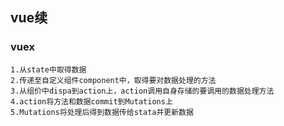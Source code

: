 ## vue续
### vuex
    1.从state中取得数据
    2.传递至自定义组件component中，取得要对数据处理的方法
    3.从组价中dispa到action上，action调用自身存储的要调用的数据处理方法
    4.action将方法和数据commit到Mutations上
    5.Mutations将处理后得到数据传给stata并更新数据
    